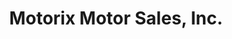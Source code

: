 ---
title: "Motorix Motor Sales, Inc."
url: /quezon-city/motorix-motor-sales-inc/
shop: car parts
---